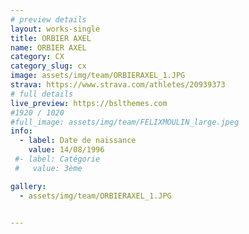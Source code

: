 ```yaml
---
# preview details
layout: works-single
title: ORBIER AXEL
name: ORBIER AXEL
category: CX
category_slug: cx
image: assets/img/team/ORBIERAXEL_1.JPG
strava: https://www.strava.com/athletes/20939373
# full details
live_preview: https://bslthemes.com
#1920 / 1020
#full_image: assets/img/team/FELIXMOULIN_large.jpeg
info:
  - label: Date de naissance
    value: 14/08/1996
 #- label: Catégorie 
 #   value: 3ème

gallery:
  - assets/img/team/ORBIERAXEL_1.JPG


---
```

